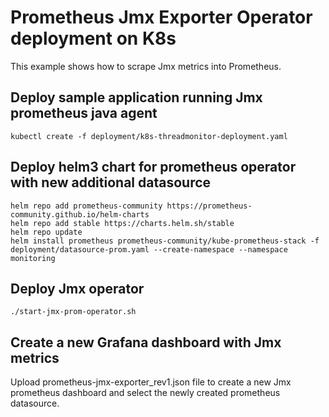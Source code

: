 # Prometheus Jmx Exporter Operator deployment on K8s

This example shows how to scrape Jmx metrics into Prometheus.

## Deploy sample application running Jmx prometheus java agent
```console
kubectl create -f deployment/k8s-threadmonitor-deployment.yaml
```

## Deploy helm3 chart for prometheus operator with new additional datasource
```console
helm repo add prometheus-community https://prometheus-community.github.io/helm-charts
helm repo add stable https://charts.helm.sh/stable
helm repo update
helm install prometheus prometheus-community/kube-prometheus-stack -f deployment/datasource-prom.yaml --create-namespace --namespace monitoring
```

## Deploy Jmx operator
```console
./start-jmx-prom-operator.sh
```

## Create a new Grafana dashboard with Jmx metrics

Upload prometheus-jmx-exporter_rev1.json file to create a new Jmx prometheus dashboard and select the newly created prometheus datasource.
